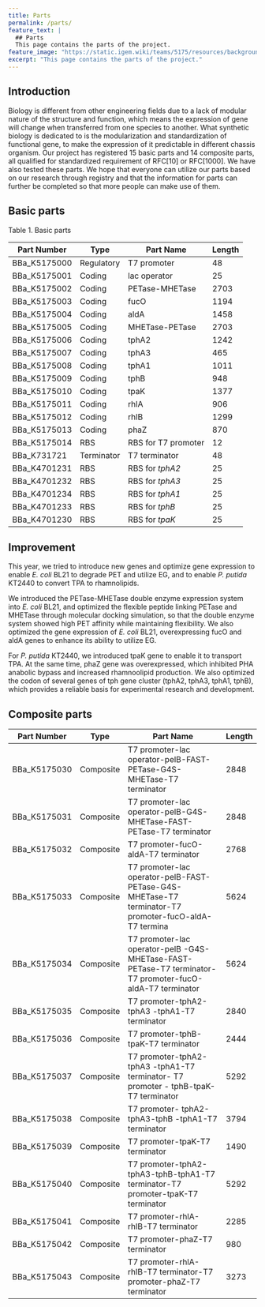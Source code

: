 ```yaml
---
title: Parts
permalink: /parts/
feature_text: |
  ## Parts
  This page contains the parts of the project.
feature_image: "https://static.igem.wiki/teams/5175/resources/background/bg-parts.jpg"
excerpt: "This page contains the parts of the project."
---
```


## Introduction

Biology is different from other engineering fields due to a lack of modular nature of the structure and function, which means the expression of gene will change when transferred from one species to another. What synthetic biology is dedicated to is the modularization and standardization of functional gene, to make the expression of it predictable in different chassis organism. Our project has registered 15 basic parts and 14 composite parts, all qualified for standardized requirement of RFC[10] or RFC[1000]. We have also tested these parts. We hope that everyone can utilize our parts based on our research through registry and that the information for parts can further be completed so that more people can make use of them.

 

## Basic parts

<figcaption class="caption table-caption">Table 1. Basic parts</figcaption>

| **Part Number**                                         | **Type**   | **Part Name**       | **Length** |
| ------------------------------------------------------- | ---------- | ------------------- | ---------- |
| BBa_K5175000                                            | Regulatory | T7 promoter         | 48         |
| BBa_K5175001                                            | Coding     | lac operator        | 25         |
| BBa_K5175002                                            | Coding     | PETase-MHETase      | 2703       |
| BBa_K5175003                                            | Coding     | fucO                | 1194       |
| BBa_K5175004                                            | Coding     | aldA                | 1458       |
| BBa_K5175005                                            | Coding     | MHETase-PETase      | 2703       |
| BBa_K5175006                                            | Coding     | tphA2               | 1242       |
| BBa_K5175007                                            | Coding     | tphA3               | 465        |
| BBa_K5175008                                            | Coding     | tphA1               | 1011       |
| BBa_K5175009                                            | Coding     | tphB                | 948        |
| BBa_K5175010                                            | Coding     | tpaK                | 1377       |
| BBa_K5175011                                            | Coding     | rhlA                | 906        |
| BBa_K5175012                                            | Coding     | rhlB                | 1299       |
| BBa_K5175013                                            | Coding     | phaZ                | 870        |
| BBa_K5175014                                            | RBS        | RBS for T7 promoter | 12         |
| BBa_K731721                                             | Terminator | T7 terminator       | 48         |
| BBa_K4701231                                            | RBS        | RBS for *tphA2*     | 25         |
| BBa_K4701232                                            | RBS        | RBS for *tphA3*     | 25         |
| BBa_K4701234                                            | RBS        | RBS for *tphA1*     | 25         |
| BBa_K4701233                                            | RBS        | RBS for *tphB*      | 25         |
| BBa_K4701230                                            | RBS        | RBS for *tpaK*      | 25         |

## Improvement

This year, we tried to introduce new genes and optimize gene expression to enable *E. coli* BL21 to degrade PET and utilize EG, and to enable *P. putida* KT2440 to convert TPA to rhamnolipids.

We introduced the PETase-MHETase double enzyme expression system into *E. coli* BL21, and optimized the flexible peptide linking PETase and MHETase through molecular docking simulation, so that the double enzyme system showed high PET affinity while maintaining flexibility. We also optimized the gene expression of *E. coli* BL21, overexpressing fucO and aldA genes to enhance its ability to utilize EG.

For *P. putida* KT2440, we introduced tpaK gene to enable it to transport TPA. At the same time, phaZ gene was overexpressed, which inhibited PHA anabolic bypass and increased rhamnoolipid production. We also optimized the codon of several genes of tph gene cluster (tphA2, tphA3, tphA1, tphB), which provides a reliable basis for experimental research and development. 

## Composite parts

| **Part Number** | **Type**  | **Part Name**                                                | **Length** |
| --------------- | --------- | ------------------------------------------------------------ | ---------- |
| BBa_K5175030    | Composite | T7 promoter-lac operator-pelB-FAST-PETase-G4S-MHETase-T7 terminator | 2848       |
| BBa_K5175031    | Composite | T7 promoter-lac operator-pelB-G4S-MHETase-FAST-PETase-T7 terminator | 2848       |
| BBa_K5175032    | Composite | T7 promoter-fucO-aldA-T7 terminator                          | 2768       |
| BBa_K5175033    | Composite | T7 promoter-lac operator-pelB-FAST-PETase-G4S-MHETase-T7 terminator-T7  promoter-fucO-aldA-T7 termina | 5624       |
| BBa_K5175034    | Composite | T7 promoter-lac operator-pelB -G4S-MHETase-FAST-PETase-T7 terminator-T7  promoter-fucO-aldA-T7 terminator | 5624       |
| BBa_K5175035    | Composite | T7 promoter-tphA2-tphA3 -tphA1-T7 terminator                 | 2840       |
| BBa_K5175036    | Composite | T7 promoter-tphB-tpaK-T7 terminator                          | 2444       |
| BBa_K5175037    | Composite | T7 promoter-tphA2-tphA3 -tphA1-T7 terminator- T7 promoter - tphB-tpaK-T7  terminator | 5292       |
| BBa_K5175038    | Composite | T7 promoter- tphA2-tphA3-tphB -tphA1-T7 terminator           | 3794       |
| BBa_K5175039    | Composite | T7 promoter-tpaK-T7 terminator                               | 1490       |
| BBa_K5175040    | Composite | T7 promoter-tphA2-tphA3-tphB-tphA1-T7 terminator-T7 promoter-tpaK-T7  terminator | 5292       |
| BBa_K5175041    | Composite | T7 promoter-rhlA-rhlB-T7 terminator                          | 2285       |
| BBa_K5175042    | Composite | T7 promoter-phaZ-T7 terminator                               | 980        |
| BBa_K5175043    | Composite | T7 promoter-rhlA-rhlB-T7 terminator-T7 promoter-phaZ-T7 terminator | 3273       |
